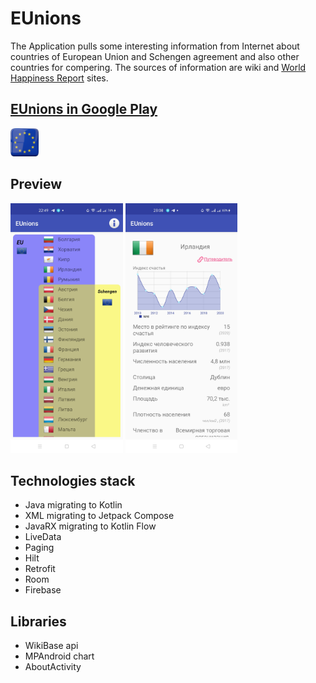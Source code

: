 # EUnions
The Application pulls some interesting information from Internet about countries of European Union and Schengen agreement and also other countries for compering.
The sources of information are wiki and [World Happiness Report](https://worldhappiness.report/) sites.

## [EUnions in Google Play](https://play.google.com/store/apps/details?id=netdesigntool.com.eunions "EUnions in Google Play")
<a href="https://play.google.com/store/apps/details?id=netdesigntool.com.eunions" target="_blank">
<img src="app/src/main/res/mipmap-xxhdpi/eur_union_192.png" width="45">
</a>

## Preview
<img src="/data_dev/main_ru_n.jpg" height="400">    <img src="/data_dev/country_ru_n.jpg" height="400">

## Technologies stack
- Java migrating to Kotlin
- XML migrating to Jetpack Compose
- JavaRX migrating to Kotlin Flow
- LiveData
- Paging
- Hilt
- Retrofit
- Room
- Firebase

## Libraries
- WikiBase api
- MPAndroid chart
- AboutActivity
